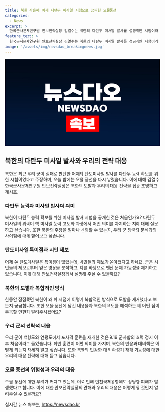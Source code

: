 ```yaml
---
title: 북한 사흘째 어제 다탄두 미사일 시험으로 끔찍한 오물풍선
categories:
  - News
excerpt: >
  한국군사문제연구원 안보전략실장 김열수는 북한의 다탄두 미사일 발사를 성공적인 시험이라 주장하며 북한의 도발과 우리의 대응 전략을 분석한다. 북한의 주장을 신뢰할 수 있는지, 미사일의 특이점과 연기 현상에 대한 해석, 그리고 오물 풍선으로 인한 안보 문제까지 고찰하며 북한의 행동에 대한 우리 국가의 대응 방안을 점검한다. 또한, 북한의 미사일과 오물 풍선 도발에 대한 우리 군의 대응으로 인한 북한의 반응 가능성과 대북 확성기 재개 가능성을 다룬다.
feature_text: >
  한국군사문제연구원 안보전략실장 김열수는 북한의 다탄두 미사일 발사를 성공적인 시험이라 주장하며 북한의 도발과 우리의 대응 전략을 분석한다. 북한의 주장을 신뢰할 수 있는지, 미사일의 특이점과 연기 현상에 대한 해석, 그리고 오물 풍선으로 인한 안보 문제까지 고찰하며 북한의 행동에 대한 우리 국가의 대응 방안을 점검한다. 또한, 북한의 미사일과 오물 풍선 도발에 대한 우리 군의 대응으로 인한 북한의 반응 가능성과 대북 확성기 재개 가능성을 다룬다.
image: '/assets/img/newsdao_breakingnews.jpg'
---
```


<p><img src="/assets/img/newsdao_breakingnews.jpg" alt="koreaapp 속보" /></p>

<h2 data-ke-size="size26">북한의 다탄두 미사일 발사와 우리의 전략 대응</h2>

<p data-ke-size="size16">북한은 최근 우리 군이 실패로 판단한 어제의 탄도미사일 발사를 다탄두 능력 확보를 위한 시험이었다고 주장하며, 오늘 밤에는 오물 풍선을 다시 날렸습니다. 이에 대해 김열수 한국군사문제연구원 안보전략실장은 북한의 도발과 우리의 대응 전략을 집중 조명하고 계시죠.</p>

<h3>다탄두 능력과 미사일 발사의 의미</h3>

<p data-ke-size="size16">북한이 다탄두 능력 확보를 위한 미사일 발사 시험을 공개한 것은 처음인가요? 다탄두 미사일의 위력이 핵 미사일 능력 고도화 과정에서 어떤 의미를 차지하는 지에 대해 질문하고 싶습니다. 또한 북한의 주장을 얼마나 신뢰할 수 있는지, 우리 군 당국의 분석과의 차이점에 대해 짚어보고 싶습니다.</p>

<h3>탄도미사일 특이점과 시민 제보</h3>

<p data-ke-size="size16">어제 쏜 탄도미사일은 특이점이 많았는데, 시민들의 제보가 쏟아졌다고 하네요. 군은 시민들의 제보로부터 얻은 영상을 분석하고, 이를 바탕으로 엔진 문제 가능성을 제기하고 있습니다. 이에 대해 안보전략실장께서 설명해 주실 수 있을까요?</p>

<h3>북한의 도발과 복합적인 방식</h3>

<p data-ke-size="size16">한동안 잠잠했던 북한이 왜 이 시점에 이렇게 복합적인 방식으로 도발을 재개했다고 보는지 궁금합니다. 또한 오물 풍선에 담긴 내용물과 북한의 의도를 해석하는 데 어떤 점이 주목할 만한지 알려주시겠어요?</p>

<h3>우리 군의 전략적 대응</h3>

<p data-ke-size="size16">우리 군이 백령도와 연평도에서 포사격 훈련을 재개한 것은 9.19 군사합의 효력 정지 이후 처음이라고 들었습니다. 이번 훈련이 어떤 의미를 가지며, 북한의 반응과 대비책은 어떻게 되는지 자세히 알고 싶습니다. 또한 북한의 민감한 대북 확성기 재개 가능성에 대한 우리의 대응 전략에 대해 듣고 싶습니다.</p>

<h3>오물 풍선의 위험성과 우리의 대응</h3>

<p data-ke-size="size16">오물 풍선에 대한 우려가 커지고 있는데, 이로 인해 인천국제공항에도 상당한 피해가 발생했다고 합니다. 이에 대한 안보전략실장의 견해와 우리의 대응은 어떻게 될 것인지 알려주실 수 있을까요?</p>
실시간 뉴스 속보는, <a href="https://newsdao.kr" rel="dofollow">https://newsdao.kr</a>


